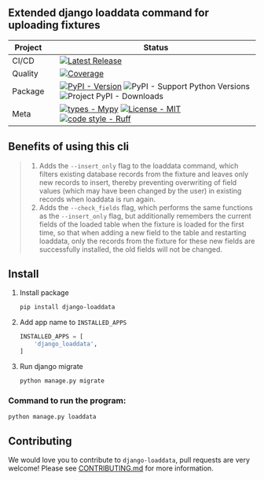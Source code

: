 ## Extended django loaddata command for uploading fixtures

<div align="center">

| Project   |     | Status                                                                                                                                                                                                                                                                                                                                                                                                                                                                                                                                                                                                                                                                                                                                                                                                                                                                                                                                                                                                                                                                                                                                                                                                                                                                        |
|-----------|:----|-------------------------------------------------------------------------------------------------------------------------------------------------------------------------------------------------------------------------------------------------------------------------------------------------------------------------------------------------------------------------------------------------------------------------------------------------------------------------------------------------------------------------------------------------------------------------------------------------------------------------------------------------------------------------------------------------------------------------------------------------------------------------------------------------------------------------------------------------------------------------------------------------------------------------------------------------------------------------------------------------------------------------------------------------------------------------------------------------------------------------------------------------------------------------------------------------------------------------------------------------------------------------------|
| CI/CD     |     | [![Latest Release](https://github.com/Friskes/django-loaddata/actions/workflows/publish-to-pypi.yml/badge.svg)](https://github.com/Friskes/django-loaddata/actions/workflows/publish-to-pypi.yml)                                                                                                                                                                                                                                                                                                                                                                                                                                                                                                                                                                                                                                                                                                                                             |
| Quality   |     | [![Coverage](https://codecov.io/github/Friskes/django-loaddata/graph/badge.svg?token=vKez4Pycrc)](https://codecov.io/github/Friskes/django-loaddata)                                                                                                                                                                                                                                                                                                                               |
| Package   |     | [![PyPI - Version](https://img.shields.io/pypi/v/django-loaddata?labelColor=202235&color=edb641&logo=python&logoColor=edb641)](https://badge.fury.io/py/django-loaddata) ![PyPI - Support Python Versions](https://img.shields.io/pypi/pyversions/django-loaddata?labelColor=202235&color=edb641&logo=python&logoColor=edb641) ![Project PyPI - Downloads](https://img.shields.io/pypi/dm/django-loaddata?logo=python&label=downloads&labelColor=202235&color=edb641&logoColor=edb641)                                                                                                                                                                                                                                                                                                                                                                                                                                                                                                                                                                                                                                                                                                                                                                                                                                                  |
| Meta      |     | [![types - Mypy](https://img.shields.io/badge/types-Mypy-202235.svg?logo=python&labelColor=202235&color=edb641&logoColor=edb641)](https://github.com/python/mypy) [![License - MIT](https://img.shields.io/badge/license-MIT-202235.svg?logo=python&labelColor=202235&color=edb641&logoColor=edb641)](https://spdx.org/licenses/) [![code style - Ruff](https://img.shields.io/endpoint?url=https://raw.githubusercontent.com/astral-sh/ruff/main/assets/badge/format.json&labelColor=202235)](https://github.com/astral-sh/ruff) |

</div>

## Benefits of using this cli
> 1. Adds the `--insert_only` flag to the loaddata command, which filters existing database records from the fixture and leaves only new records to insert, thereby preventing overwriting of field values (which may have been changed by the user) in existing records when loaddata is run again.
> 2. Adds the `--check_fields` flag, which performs the same functions as the `--insert_only` flag, but additionally remembers the current fields of the loaded table when the fixture is loaded for the first time, so that when adding a new field to the table and restarting loaddata, only the records from the fixture for these new fields are successfully installed, the old fields will not be changed.

## Install
1. Install package
    ```bash
    pip install django-loaddata
    ```

2. Add app name to `INSTALLED_APPS`
    ```python
    INSTALLED_APPS = [
        'django_loaddata',
    ]
    ```

3. Run django migrate
    ```
    python manage.py migrate
    ```

### Command to run the program:
```
python manage.py loaddata
```

## Contributing
We would love you to contribute to `django-loaddata`, pull requests are very welcome! Please see [CONTRIBUTING.md](https://github.com/Friskes/django-loaddata/blob/main/CONTRIBUTING.md) for more information.

